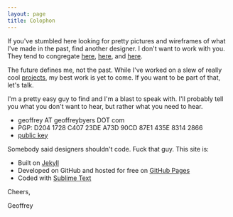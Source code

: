 ```yaml
---
layout: page
title: Colophon
---
```


If you've stumbled here looking for pretty pictures and wireframes of what I've made in the past, find another designer.  I don't want to work with you.  They tend to congregate [here](http://www.dribbble.com), [here](http://www.behance.com), and [here](http://www.cargocollective.com). 

The future defines me, not the past.  While I've worked on a slew of really cool [projects](http://geoffreybyers.com/projects), my best work is yet to come.  If you want to be part of that, let's talk.  

I'm a pretty easy guy to find and I'm a blast to speak with.  I'll probably tell you what you don't want to hear, but rather what you need to hear.


* geoffrey AT geoffreybyers DOT com 
* PGP: D204 1728 C407 23DE A73D 90CD 87E1 435E 8314 2866
* [public key](http://keys.gnupg.net/pks/lookup?op=get&search=0x87E1435E83142866)


Somebody said designers shouldn't code.  Fuck that guy.  This site is:

* Built on [Jekyll](http://jekyllrb.com)
* Developed on GitHub and hosted for free on [GitHub Pages](https://pages.github.com)
* Coded with [Sublime Text](http://sublimetext.com)

Cheers,

Geoffrey

